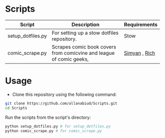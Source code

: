 # Scripts

| Script            | Description                                                         | Requirements                                                                                    |
| ----------------- | ------------------------------------------------------------------- | ----------------------------------------------------------------------------------------------- |
| setup_dotfiles.py | For setting up a stow dotfiles repository.                          | Stow                                                                                            |
| comic_scrape.py   | Scrapes comic book covers from comicvine and league of comic geeks, | [Simyan](https://github.com/Metron-Project/Simyan) , [Rich](https://github.com/Textualize/rich) |

# Usage

- Clone this repository using the following command:

```bash
git clone https://github.com/allanabiud/Scripts.git
cd Scripts
```

Run the scripts from the script's directory:

```bash
python setup_dotfiles.py # for setup_dotfiles.py
python comic_scrape.py # for comic_scrape.py
```
